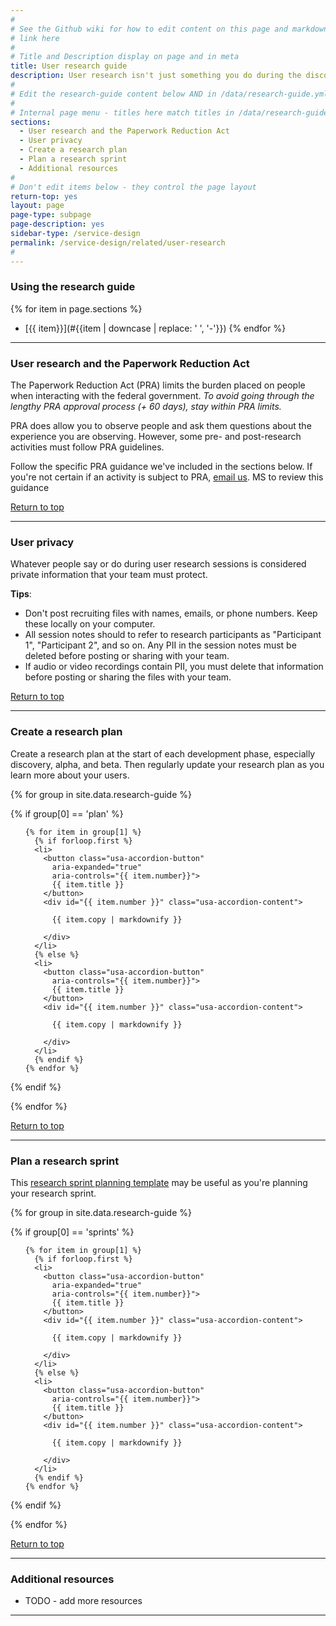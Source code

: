 ```yaml
---
#
# See the Github wiki for how to edit content on this page and markdown styles you can use:
# link here
#
# Title and Description display on page and in meta
title: User research guide
description: User research isn't just something you do during the discovery phase. You'll do it throughout the service lifecycle, checking in with your users to answer questions you have about how to improve your service.
#
# Edit the research-guide content below AND in /data/research-guide.yml
#
# Internal page menu - titles here match titles in /data/research-guide.yml
sections:
  - User research and the Paperwork Reduction Act
  - User privacy
  - Create a research plan
  - Plan a research sprint
  - Additional resources
#
# Don't edit items below - they control the page layout
return-top: yes
layout: page
page-type: subpage
page-description: yes
sidebar-type: /service-design
permalink: /service-design/related/user-research
#
---
```


### Using the research guide

{% for item in page.sections %}
* [{{ item}}](#{{item | downcase | replace: ' ', '-'}})
{% endfor %}

<hr>

### User research and the Paperwork Reduction Act

The Paperwork Reduction Act (PRA) limits the burden placed on people when interacting with the federal government. *To avoid going through the lengthy PRA approval process (+ 60 days), stay within PRA limits.*

PRA does allow you to observe people and ask them questions about the experience you are observing. However, some pre- and post-research activities must follow PRA guidelines.

Follow the specific PRA guidance we've included in the sections below. If you're not certain if an activity is subject to PRA, [email us](mailto:site.contact-handbook). <span class="todo">MS to review this guidance</span>

<a href="#">Return to top</a>

<hr>

### User privacy

Whatever people say or do during user research sessions is considered private information that your team must protect.

**Tips**:
* Don't post recruiting files with names, emails, or phone numbers. Keep these locally on your computer.
* All session notes should to refer to research participants as "Participant 1", "Participant 2", and so on. Any PII in the session notes must be deleted before posting or sharing with your team.
* If audio or video recordings contain PII, you must delete that information before posting or sharing the files with your team.

<a href="#">Return to top</a>

<hr>

### Create a research plan

Create a research plan at the start of each development phase, especially discovery, alpha, and beta. Then regularly update your research plan as you learn more about your users.

{% for group in site.data.research-guide %}

  {% if group[0] == 'plan' %}

  <ul class="usa-accordion">

    {% for item in group[1] %}
      {% if forloop.first %}
      <li>
        <button class="usa-accordion-button"
          aria-expanded="true"
          aria-controls="{{ item.number}}">
          {{ item.title }}
        </button>
        <div id="{{ item.number }}" class="usa-accordion-content">

          {{ item.copy | markdownify }}

        </div>
      </li>      
      {% else %}
      <li>
        <button class="usa-accordion-button"
          aria-controls="{{ item.number}}">
          {{ item.title }}
        </button>
        <div id="{{ item.number }}" class="usa-accordion-content">

          {{ item.copy | markdownify }}

        </div>
      </li>
      {% endif %}
    {% endfor %}

  </ul>

  {% endif %}

{% endfor %}

<a href="#">Return to top</a>

<hr>


### Plan a research sprint

This [research sprint planning template](other-resources/research-sprints) may be useful as you're planning your research sprint.

{% for group in site.data.research-guide %}

  {% if group[0] == 'sprints' %}

  <ul class="usa-accordion">

    {% for item in group[1] %}
      {% if forloop.first %}
      <li>
        <button class="usa-accordion-button"
          aria-expanded="true"
          aria-controls="{{ item.number}}">
          {{ item.title }}
        </button>
        <div id="{{ item.number }}" class="usa-accordion-content">

          {{ item.copy | markdownify }}

        </div>
      </li>
      {% else %}
      <li>
        <button class="usa-accordion-button"
          aria-controls="{{ item.number}}">
          {{ item.title }}
        </button>
        <div id="{{ item.number }}" class="usa-accordion-content">

          {{ item.copy | markdownify }}

        </div>
      </li>  
      {% endif %}    
    {% endfor %}

  </ul>

  {% endif %}

{% endfor %}

<a href="#">Return to top</a>

<hr>

### Additional resources

 * <span class="todo">TODO - add more resources</span>

<hr>
